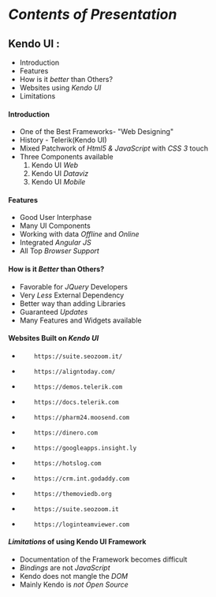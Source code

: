 # _**Contents of Presentation**_

## **Kendo UI :**
- Introduction
- Features
- How is it _better_ than Others?
- Websites using _Kendo UI_
- Limitations

#### Introduction
- One of the Best Frameworks- "Web Designing"
- History - Telerik(Kendo UI)
- Mixed Patchwork of _Html5 & JavaScript_ with _CSS 3_ touch
- Three Components available
  1. Kendo UI _Web_
  2. Kendo UI _Dataviz_
  3. Kendo UI _Mobile_

#### Features
- Good User Interphase
- Many UI Components
- Working with data _Offline_ and _Online_
- Integrated _Angular JS_
- All Top _Browser Support_

#### How is it _Better_ than Others?
- Favorable for _JQuery_ Developers
- Very _Less_ External Dependency
- Better way than adding Libraries
- Guaranteed _Updates_
- Many Features and Widgets available

#### Websites Built on _Kendo UI_
-         https://suite.seozoom.it/
-         https://aligntoday.com/
-         https://demos.telerik.com
-         https://docs.telerik.com
-         https://pharm24.moosend.com
-         https://dinero.com
-         https://googleapps.insight.ly
-         https://hotslog.com
-         https://crm.int.godaddy.com
-         https://themoviedb.org
-         https://suite.seozoom.it
-         https://loginteamviewer.com

#### _Limitations_ of using Kendo UI Framework
- Documentation of the Framework becomes difficult
- _Bindings_ are not _JavaScript_
- Kendo does not mangle the _DOM_
- Mainly Kendo is _not Open Source_
